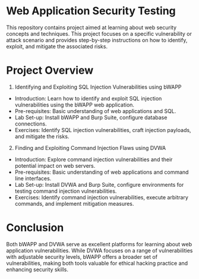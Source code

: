 # Web Application Security Testing
This repository contains project aimed at learning about web security concepts and techniques. This project focuses on a specific vulnerability or attack scenario and provides step-by-step instructions on how to identify, exploit, and mitigate the associated risks.
# Project Overview
1. Identifying and Exploiting SQL Injection Vulnerabilities using bWAPP
 - Introduction: Learn how to identify and exploit SQL injection vulnerabilities using the bWAPP web application.  
 - Pre-requisites: Basic understanding of web applications and SQL.  
 - Lab Set-up: Install bWAPP and Burp Suite, configure database connections.  
 - Exercises: Identify SQL injection vulnerabilities, craft injection payloads, and mitigate the risks.

2. Finding and Exploiting Command Injection Flaws using DVWA 
  - Introduction: Explore command injection vulnerabilities and their potential impact on web servers.
  -  Pre-requisites: Basic understanding of web applications and command line interfaces.
  - Lab Set-up: Install DVWA and Burp Suite, configure environments for testing command injection vulnerabilities.
  -  Exercises: Identify command injection vulnerabilities, execute arbitrary commands, and implement mitigation measures.
# Conclusion
Both bWAPP and DVWA serve as excellent platforms for learning about web application vulnerabilities. While DVWA focuses on a range of vulnerabilities with adjustable security levels, bWAPP offers a broader set of vulnerabilities, making both tools valuable for ethical hacking practice and enhancing security skills.
